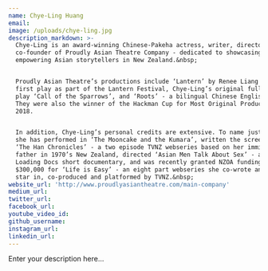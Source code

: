 ```yaml
---
name: Chye-Ling Huang
email:
image: /uploads/chye-ling.jpg
description_markdown: >-
  Chye-Ling is an award-winning Chinese-Pakeha actress, writer, director and
  co-founder of Proudly Asian Theatre Company - dedicated to showcasing and
  empowering Asian storytellers in New Zealand.&nbsp;


  Proudly Asian Theatre’s productions include ‘Lantern’ by Renee Liang - the
  first play as part of the Lantern Festival, Chye-Ling’s original full length
  play ‘Call of the Sparrows’, and ‘Roots’ - a bilingual Chinese English play.
  They were also the winner of the Hackman Cup for Most Original Production
  2018.


  In addition, Chye-Ling’s personal credits are extensive. To name just a few,
  she has performed in ‘The Mooncake and the Kumara’, written the screenplay for
  ‘The Han Chronicles’ - a two episode TVNZ webseries based on her immigrant
  father in 1970’s New Zealand, directed ‘Asian Men Talk About Sex’ - a popular
  Loading Docs short documentary, and was recently granted NZOA funding of
  $300,000 for ‘Life is Easy’ - an eight part webseries she co-wrote and will
  star in, co-produced and platformed by TVNZ.&nbsp;
website_url: 'http://www.proudlyasiantheatre.com/main-company'
medium_url:
twitter_url:
facebook_url:
youtube_video_id:
github_username:
instagram_url:
linkedin_url:
---
```


Enter your description here...

